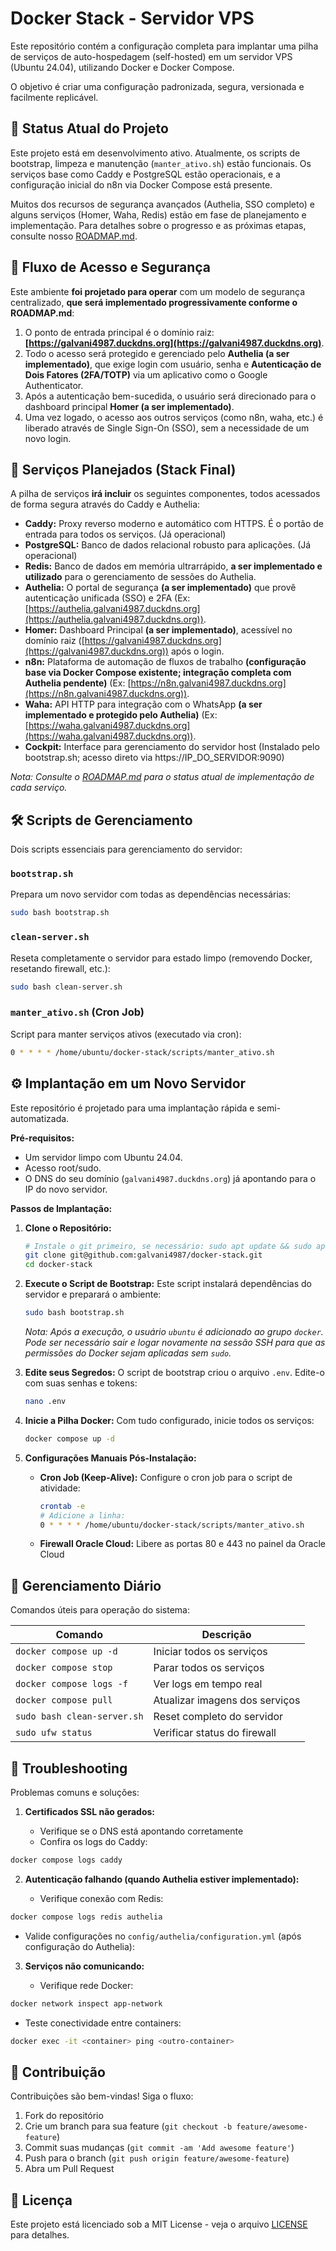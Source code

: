 # Docker Stack - Servidor VPS

Este repositório contém a configuração completa para implantar uma pilha de serviços de auto-hospedagem (self-hosted) em um servidor VPS (Ubuntu 24.04), utilizando Docker e Docker Compose.

O objetivo é criar uma configuração padronizada, segura, versionada e facilmente replicável.

## 🎯 Status Atual do Projeto

Este projeto está em desenvolvimento ativo. Atualmente, os scripts de bootstrap, limpeza e manutenção (`manter_ativo.sh`) estão funcionais. Os serviços base como Caddy e PostgreSQL estão operacionais, e a configuração inicial do n8n via Docker Compose está presente.

Muitos dos recursos de segurança avançados (Authelia, SSO completo) e alguns serviços (Homer, Waha, Redis) estão em fase de planejamento e implementação. Para detalhes sobre o progresso e as próximas etapas, consulte nosso [ROADMAP.md](ROADMAP.md).

## 🔐 Fluxo de Acesso e Segurança

Este ambiente **foi projetado para operar** com um modelo de segurança centralizado, **que será implementado progressivamente conforme o ROADMAP.md**:

1.  O ponto de entrada principal é o domínio raiz: **[https://galvani4987.duckdns.org](https://galvani4987.duckdns.org)**.
2.  Todo o acesso será protegido e gerenciado pelo **Authelia (a ser implementado)**, que exige login com usuário, senha e **Autenticação de Dois Fatores (2FA/TOTP)** via um aplicativo como o Google Authenticator.
3.  Após a autenticação bem-sucedida, o usuário será direcionado para o dashboard principal **Homer (a ser implementado)**.
4.  Uma vez logado, o acesso aos outros serviços (como n8n, waha, etc.) é liberado através de Single Sign-On (SSO), sem a necessidade de um novo login.

## 🚀 Serviços Planejados (Stack Final)

A pilha de serviços **irá incluir** os seguintes componentes, todos acessados de forma segura através do Caddy e Authelia:

* **Caddy:** Proxy reverso moderno e automático com HTTPS. É o portão de entrada para todos os serviços. (Já operacional)
* **PostgreSQL:** Banco de dados relacional robusto para aplicações. (Já operacional)
* **Redis:** Banco de dados em memória ultrarrápido, **a ser implementado e utilizado** para o gerenciamento de sessões do Authelia.
* **Authelia:** O portal de segurança **(a ser implementado)** que provê autenticação unificada (SSO) e 2FA (Ex: [https://authelia.galvani4987.duckdns.org](https://authelia.galvani4987.duckdns.org)).
* **Homer:** Dashboard Principal **(a ser implementado)**, acessível no domínio raiz ([https://galvani4987.duckdns.org](https://galvani4987.duckdns.org)) após o login.
* **n8n:** Plataforma de automação de fluxos de trabalho **(configuração base via Docker Compose existente; integração completa com Authelia pendente)** (Ex: [https://n8n.galvani4987.duckdns.org](https://n8n.galvani4987.duckdns.org)).
* **Waha:** API HTTP para integração com o WhatsApp **(a ser implementado e protegido pelo Authelia)** (Ex: [https://waha.galvani4987.duckdns.org](https://waha.galvani4987.duckdns.org)).
* **Cockpit:** Interface para gerenciamento do servidor host (Instalado pelo bootstrap.sh; acesso direto via https://IP_DO_SERVIDOR:9090)

*Nota: Consulte o [ROADMAP.md](ROADMAP.md) para o status atual de implementação de cada serviço.*

## 🛠️ Scripts de Gerenciamento

Dois scripts essenciais para gerenciamento do servidor:

### `bootstrap.sh`
Prepara um novo servidor com todas as dependências necessárias:
```bash
sudo bash bootstrap.sh
```

### `clean-server.sh`
Reseta completamente o servidor para estado limpo (removendo Docker, resetando firewall, etc.):
```bash
sudo bash clean-server.sh
```

### `manter_ativo.sh` (Cron Job)
Script para manter serviços ativos (executado via cron):
```bash
0 * * * * /home/ubuntu/docker-stack/scripts/manter_ativo.sh
```

## ⚙️ Implantação em um Novo Servidor

Este repositório é projetado para uma implantação rápida e semi-automatizada.

**Pré-requisitos:**
* Um servidor limpo com Ubuntu 24.04.
* Acesso root/sudo.
* O DNS do seu domínio (`galvani4987.duckdns.org`) já apontando para o IP do novo servidor.

**Passos de Implantação:**

1.  **Clone o Repositório:**
    ```bash
    # Instale o git primeiro, se necessário: sudo apt update && sudo apt install git -y
    git clone git@github.com:galvani4987/docker-stack.git
    cd docker-stack
    ```

2.  **Execute o Script de Bootstrap:**
    Este script instalará dependências do servidor e preparará o ambiente:
    ```bash
    sudo bash bootstrap.sh
    ```
    *Nota: Após a execução, o usuário `ubuntu` é adicionado ao grupo `docker`. Pode ser necessário sair e logar novamente na sessão SSH para que as permissões do Docker sejam aplicadas sem `sudo`.*

3.  **Edite seus Segredos:**
    O script de bootstrap criou o arquivo `.env`. Edite-o com suas senhas e tokens:
    ```bash
    nano .env
    ```

4.  **Inicie a Pilha Docker:**
    Com tudo configurado, inicie todos os serviços:
    ```bash
    docker compose up -d
    ```

5.  **Configurações Manuais Pós-Instalação:**
    * **Cron Job (Keep-Alive):** Configure o cron job para o script de atividade:
        ```bash
        crontab -e
        # Adicione a linha:
        0 * * * * /home/ubuntu/docker-stack/scripts/manter_ativo.sh
        ```
    * **Firewall Oracle Cloud:** Libere as portas 80 e 443 no painel da Oracle Cloud

## 🔄 Gerenciamento Diário

Comandos úteis para operação do sistema:

| Comando | Descrição |
|---------|-----------|
| `docker compose up -d` | Iniciar todos os serviços |
| `docker compose stop` | Parar todos os serviços |
| `docker compose logs -f` | Ver logs em tempo real |
| `docker compose pull` | Atualizar imagens dos serviços |
| `sudo bash clean-server.sh` | Reset completo do servidor |
| `sudo ufw status` | Verificar status do firewall |

## 🚨 Troubleshooting

Problemas comuns e soluções:

1. **Certificados SSL não gerados:**

   * Verifique se o DNS está apontando corretamente
   * Confira os logs do Caddy:
```bash
docker compose logs caddy
```

2. **Autenticação falhando (quando Authelia estiver implementado):**

   * Verifique conexão com Redis:
```bash
docker compose logs redis authelia
```
   * Valide configurações no `config/authelia/configuration.yml` (após configuração do Authelia):

3. **Serviços não comunicando:**

   * Verifique rede Docker:
```bash
docker network inspect app-network
```
   * Teste conectividade entre containers:
```bash
docker exec -it <container> ping <outro-container>
```

## 🤝 Contribuição
Contribuições são bem-vindas! Siga o fluxo:
1. Fork do repositório
2. Crie um branch para sua feature (`git checkout -b feature/awesome-feature`)
3. Commit suas mudanças (`git commit -am 'Add awesome feature'`)
4. Push para o branch (`git push origin feature/awesome-feature`)
5. Abra um Pull Request

## 📄 Licença
Este projeto está licenciado sob a MIT License - veja o arquivo [LICENSE](LICENSE) para detalhes.
